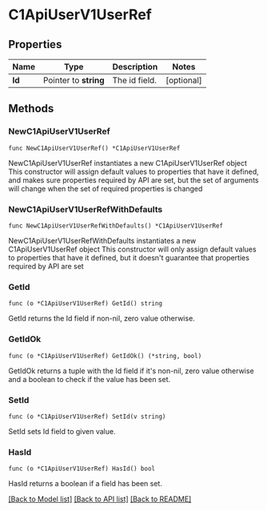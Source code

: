 # C1ApiUserV1UserRef

## Properties

Name | Type | Description | Notes
------------ | ------------- | ------------- | -------------
**Id** | Pointer to **string** | The id field. | [optional] 

## Methods

### NewC1ApiUserV1UserRef

`func NewC1ApiUserV1UserRef() *C1ApiUserV1UserRef`

NewC1ApiUserV1UserRef instantiates a new C1ApiUserV1UserRef object
This constructor will assign default values to properties that have it defined,
and makes sure properties required by API are set, but the set of arguments
will change when the set of required properties is changed

### NewC1ApiUserV1UserRefWithDefaults

`func NewC1ApiUserV1UserRefWithDefaults() *C1ApiUserV1UserRef`

NewC1ApiUserV1UserRefWithDefaults instantiates a new C1ApiUserV1UserRef object
This constructor will only assign default values to properties that have it defined,
but it doesn't guarantee that properties required by API are set

### GetId

`func (o *C1ApiUserV1UserRef) GetId() string`

GetId returns the Id field if non-nil, zero value otherwise.

### GetIdOk

`func (o *C1ApiUserV1UserRef) GetIdOk() (*string, bool)`

GetIdOk returns a tuple with the Id field if it's non-nil, zero value otherwise
and a boolean to check if the value has been set.

### SetId

`func (o *C1ApiUserV1UserRef) SetId(v string)`

SetId sets Id field to given value.

### HasId

`func (o *C1ApiUserV1UserRef) HasId() bool`

HasId returns a boolean if a field has been set.


[[Back to Model list]](../README.md#documentation-for-models) [[Back to API list]](../README.md#documentation-for-api-endpoints) [[Back to README]](../README.md)


